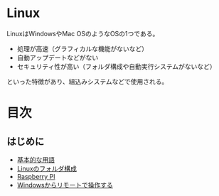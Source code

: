 # Linux

LinuxはWindowsやMac OSのようなOSの1つである。

- 処理が高速（グラフィカルな機能がないなど）
- 自動アップデートなどがない
- セキュリティ性が高い（フォルダ構成や自動実行システムがないなど）

といった特徴があり、組込みシステムなどで使用される。

# 目次

## はじめに

- [基本的な用語](./introduction/terms.md)
- [Linuxのフォルダ構成](./introductioin/folder.md)
- [Raspberry PI](./introduction/raspberry_pi.md)
- [Windowsからリモートで操作する](./introduction/remote_operation.md)




